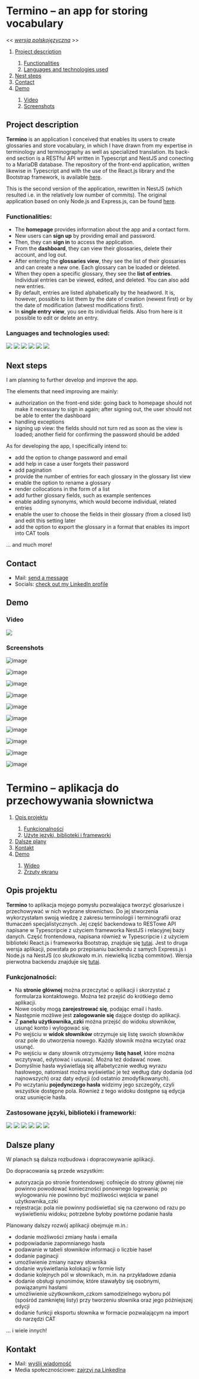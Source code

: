 # Termino – an app for storing vocabulary

<< *[wersja polskojęzyczna](#termino--aplikacja-do-przechowywania-s%C5%82ownictwa)* >>

<ol>
  <li><a href="https://github.com/WeronikaSzemi/TerminoBackNest/blob/main/README.md#project-description">Project description</a></li>
  <ol>
    <li><a href="https://github.com/WeronikaSzemi/TerminoBackNest/blob/main/README.md#functionalities">Functionalities</a></li>
    <li><a href="https://github.com/WeronikaSzemi/TerminoBackNest/blob/main/README.md#languages-and-technologies-used">Languages and technologies used</a></li>
  </ol>
  <li><a href="https://github.com/WeronikaSzemi/TerminoBackNest/blob/main/README.md#next-steps">Nest steps</a></li>
  <li><a href="https://github.com/WeronikaSzemi/TerminoBackNest/blob/main/README.md#contact">Contact</a></li>
  <li><a href="https://github.com/WeronikaSzemi/TerminoBackNest/blob/main/README.md#demo">Demo</a></li>
  <ol>
    <li><a href="https://github.com/WeronikaSzemi/TerminoBackNest/blob/main/README.md#video">Video</a></li>
    <li><a href="https://github.com/WeronikaSzemi/TerminoBackNest/blob/main/README.md#screenshots">Screenshots</a></li>
  </ol>
</ol>

## Project description

<strong>Termino</strong> is an application I conceived that enables its users to create glossaries and store vocabulary, in which I have drawn from my expertise in terminology and terminography as well as specialized translation. Its back-end section is a RESTful API written in Typescript and NestJS and conecting to a MariaDB database. The repository of the front-end application, written likewise in Typescript and with the use of the React.js library and the Bootstrap framework, is available [here](https://github.com/WeronikaSzemi/TerminoFrontNest).

This is the second version of the application, rewritten in NestJS (which resulted i.e. in the relatively low number of commits). The original application based on only Node.js and Express.js, can be found <a href="https://github.com/WeronikaSzemi/TerminoBack">here</a>.

### Functionalities:
* The <strong>homepage</strong> provides information about the app and a contact form.
* New users can <strong>sign up</strong> by providing email and password.
* Then, they can <strong>sign in</strong> to access the application.
* From the <strong>dashboard</strong>, they can view their glossaries, delete their account, and log out.
* After entering the <strong>glossaries view</strong>, they see the list of their glossaries and can create a new one. Each glossary can be loaded or deleted.
* When they open a specific glossary, they see the <strong>list of entries</strong>. Individual entries can be viewed, edited, and deleted. You can also add new entries.
* By default, entries are listed alphabetically by the headword. It is, however, possible to list them by the date of creation (newest first) or by the date of modification (latwest modifications first).
* In <strong>single entry view</strong>, you see its individual fields. Also from here is it possible to edit or delete an entry.

### Languages and technologies used:
<img src="https://camo.githubusercontent.com/ee71fcc1aa3d059265517741dffc4161922fd744377e7a5f07c43381d0aa9aac/68747470733a2f2f696d672e736869656c64732e696f2f62616467652f747970657363726970742d2532333030374143432e7376673f7374796c653d666f722d7468652d6261646765266c6f676f3d74797065736372697074266c6f676f436f6c6f723d7768697465"/> <img src="https://camo.githubusercontent.com/aeddc848275a1ffce386dc81c04541654ca07b2c43bbb8ad251085c962672aea/68747470733a2f2f696d672e736869656c64732e696f2f62616467652f6a6176617363726970742d2532333332333333302e7376673f7374796c653d666f722d7468652d6261646765266c6f676f3d6a617661736372697074266c6f676f436f6c6f723d253233463744463145"/> <img src="https://camo.githubusercontent.com/8855980a487f9e31426fbfc2cbbfdda5aa3b7f1d390e262e652e639e911b3d87/68747470733a2f2f696d672e736869656c64732e696f2f62616467652f6e6573746a732d2532334530323334452e7376673f7374796c653d666f722d7468652d6261646765266c6f676f3d6e6573746a73266c6f676f436f6c6f723d7768697465"/> <img src="https://camo.githubusercontent.com/8286a45a106e1a3c07489f83a38159981d888518a740b59c807ffc1b7b1e2f7b/68747470733a2f2f696d672e736869656c64732e696f2f62616467652f657870726573732e6a732d2532333430346435392e7376673f7374796c653d666f722d7468652d6261646765266c6f676f3d65787072657373266c6f676f436f6c6f723d253233363144414642"/> <img src="https://camo.githubusercontent.com/7d7b100e379663ee40a20989e6c61737e6396c1dafc3a7c6d2ada8d4447eb0e4/68747470733a2f2f696d672e736869656c64732e696f2f62616467652f6e6f64652e6a732d3644413535463f7374796c653d666f722d7468652d6261646765266c6f676f3d6e6f64652e6a73266c6f676f436f6c6f723d7768697465"/> <img src="https://camo.githubusercontent.com/19be198b22407b49a4ea491b2900b85e09d859dbb2801e3f0c165a84b66e1506/68747470733a2f2f696d672e736869656c64732e696f2f62616467652f4d6172696144422d3030333534353f7374796c653d666f722d7468652d6261646765266c6f676f3d6d617269616462266c6f676f436f6c6f723d7768697465"/>

## Next steps

I am planning to further develop and improve the app.

The elements that need improving are mainly:
* authorization on the front-end side: going back to homepage should not make it necessary to sign in again; after signing out, the user should not be able to enter the dashboard
* handling exceptions
* signing up view: the fields should not turn red as soon as the view is loaded; another field for confirming the password should be added

As for developing the app, I specifically intend to:
* add the option to change password and email
* add help in case a user forgets their password
* add pagination
* provide the number of entries for each glossary in the glossary list view
* enable the option to rename a glossary
* render collocations in the form of a list
* add further glossary fields, such as example sentences
* enable adding synonyms, which would become individual, related entries
* enable the user to choose the fields in their glossary (from a closed list) and edit this setting later
* add the option to export the glossary in a format that enables its import into CAT tools

… and much more!

## Contact

* Mail: <a href="mailto:weronikaszeminska@gmail.com">send a message</a>
* Socials: <a href="https://www.linkedin.com/in/weronika-szeminska/">check out my LinkedIn profile</a>

## Demo

### Video
![](https://github.com/WeronikaSzemi/TerminoFrontNest/blob/develop/public/TerminoDemo.gif)

### Screenshots

![image](https://user-images.githubusercontent.com/116355495/230779982-168d35b6-50b9-4854-9469-94e579b486fe.png)

![image](https://user-images.githubusercontent.com/116355495/230780051-a02d4f50-6eba-4801-b126-d52ab8429776.png)

![image](https://user-images.githubusercontent.com/116355495/230780109-51e26d6b-2fcf-4a32-8327-07b45b354163.png)

![image](https://user-images.githubusercontent.com/116355495/230780144-032b25ff-c4dd-4371-8161-76e873e2f5a4.png)

![image](https://user-images.githubusercontent.com/116355495/230780172-919c9864-4140-4d17-add8-0c8eb3ecf7b2.png)

![image](https://user-images.githubusercontent.com/116355495/230780265-a426551d-01bc-4c75-8e10-aa1907e25b17.png)

![image](https://user-images.githubusercontent.com/116355495/230780457-444c19a1-a70c-4381-847a-0210507f1576.png)

![image](https://user-images.githubusercontent.com/116355495/230780313-670c96a8-3e99-473e-8a2f-e20521ad48c8.png)

![image](https://user-images.githubusercontent.com/116355495/230780358-7227e52f-ff95-4759-8ca0-65c9464751c1.png)

![image](https://user-images.githubusercontent.com/116355495/230780402-967f50c4-ec5c-4399-9240-3c334514677f.png)


# Termino – aplikacja do przechowywania słownictwa

<ol>
  <li><a href="https://github.com/WeronikaSzemi/TerminoBackNest/blob/main/README.md#opis-projektu">Opis projektu</a></li>
  <ol>
    <li><a href="https://github.com/WeronikaSzemi/TerminoBackNest/blob/main/README.md#funkcjonalno%C5%9Bci">Funkcjonalności</a></li>
    <li><a href="https://github.com/WeronikaSzemi/TerminoBackNest/blob/main/README.md#zastosowane-j%C4%99zyki-biblioteki-i-frameworki">Użyte języki, biblioteki i frameworki</a></li>
  </ol>
  <li><a href="https://github.com/WeronikaSzemi/TerminoBackNest/blob/main/README.md#dalsze-plany">Dalsze plany</a></li>
  <li><a href="https://github.com/WeronikaSzemi/TerminoBackNest/blob/main/README.md#kontakt">Kontakt</a></li>
  <li><a href="https://github.com/WeronikaSzemi/TerminoBackNest/blob/main/README.md#demo">Demo</a></li>
  <ol>
    <li><a href="https://github.com/WeronikaSzemi/TerminoBackNest/blob/main/README.md#video">Wideo</a></li>
    <li><a href="https://github.com/WeronikaSzemi/TerminoBackNest/blob/main/README.md#screenshots">Zrzuty ekranu</a></li>
  </ol>
</ol>

## Opis projektu

<strong>Termino</strong> to aplikacja mojego pomysłu pozwalająca tworzyć glosariusze i przechowywać w nich wybrane słownictwo. Do jej stworzenia wykorzystałam swoją wiedzę z zakresu terminologii i terminografii oraz tłumaczeń specjalistycznych. Jej część backendowa to RESTowe API napisane w Typescripcie z użyciem frameworka NestJS i relacyjnej bazy danych. Część frontendowa, napisana również w Typescripcie i z użyciem biblioteki React.js i frameworka Bootstrap, znajduje się <a href="https://github.com/WeronikaSzemi/TerminoFrontNest">tutaj</a>.
Jest to druga wersja aplikacji, powstała po przepisaniu backendu z samych Express.js i Node.js na NestJS (co skutkowało m.in. niewielką liczbą commitów). Wersja pierwotna backendu znajduje się <a href="https://github.com/WeronikaSzemi/TerminoBack">tutaj</a>.

### Funkcjonalności:
* Na <strong>stronie głównej</strong> można przeczytać o aplikacji i skorzystać z formularza kontaktowego. Można też przejść do krótkiego demo aplikacji.
* Nowe osoby mogą <strong>zarejestrować się</strong>, podając email i hasło.
* Następnie możliwe jest <strong>zalogowanie się</strong> dające dostęp do aplikacji.
* Z <strong>panelu użytkownika_czki</strong> można przejść do widoku słowników, usunąć konto i wylogować się.
* Po wejściu w <strong>widok słowników</strong> otrzymuje się listę swoich słowników oraz pole do utworzenia nowego. Każdy słownik można wczytać oraz usunąć.
* Po wejściu w dany słownik otrzymujemy <strong>listę haseł</strong>, które można wczytywać, edytować i usuwać. Można też dodawać nowe.
* Domyślnie hasła wyświetlają się alfabetycznie według wyrazu hasłowego, natomiast można wyświetlać je też według daty dodania (od najnowszych) oraz daty edycji (od ostatnio zmodyfikowanych).
* Po wczytaniu <strong>pojedynczego hasła</strong> widzimy jego szczegóły, czyli wszystkie dostępne pola. Również z tego widoku dostępne są edycja oraz usunięcie hasła.

### Zastosowane języki, biblioteki i frameworki:
<img src="https://camo.githubusercontent.com/ee71fcc1aa3d059265517741dffc4161922fd744377e7a5f07c43381d0aa9aac/68747470733a2f2f696d672e736869656c64732e696f2f62616467652f747970657363726970742d2532333030374143432e7376673f7374796c653d666f722d7468652d6261646765266c6f676f3d74797065736372697074266c6f676f436f6c6f723d7768697465"/> <img src="https://camo.githubusercontent.com/aeddc848275a1ffce386dc81c04541654ca07b2c43bbb8ad251085c962672aea/68747470733a2f2f696d672e736869656c64732e696f2f62616467652f6a6176617363726970742d2532333332333333302e7376673f7374796c653d666f722d7468652d6261646765266c6f676f3d6a617661736372697074266c6f676f436f6c6f723d253233463744463145"/> <img src="https://camo.githubusercontent.com/8855980a487f9e31426fbfc2cbbfdda5aa3b7f1d390e262e652e639e911b3d87/68747470733a2f2f696d672e736869656c64732e696f2f62616467652f6e6573746a732d2532334530323334452e7376673f7374796c653d666f722d7468652d6261646765266c6f676f3d6e6573746a73266c6f676f436f6c6f723d7768697465"/> <img src="https://camo.githubusercontent.com/8286a45a106e1a3c07489f83a38159981d888518a740b59c807ffc1b7b1e2f7b/68747470733a2f2f696d672e736869656c64732e696f2f62616467652f657870726573732e6a732d2532333430346435392e7376673f7374796c653d666f722d7468652d6261646765266c6f676f3d65787072657373266c6f676f436f6c6f723d253233363144414642"/> <img src="https://camo.githubusercontent.com/7d7b100e379663ee40a20989e6c61737e6396c1dafc3a7c6d2ada8d4447eb0e4/68747470733a2f2f696d672e736869656c64732e696f2f62616467652f6e6f64652e6a732d3644413535463f7374796c653d666f722d7468652d6261646765266c6f676f3d6e6f64652e6a73266c6f676f436f6c6f723d7768697465"/> <img src="https://camo.githubusercontent.com/19be198b22407b49a4ea491b2900b85e09d859dbb2801e3f0c165a84b66e1506/68747470733a2f2f696d672e736869656c64732e696f2f62616467652f4d6172696144422d3030333534353f7374796c653d666f722d7468652d6261646765266c6f676f3d6d617269616462266c6f676f436f6c6f723d7768697465"/>

## Dalsze plany

W planach są dalsza rozbudowa i dopracowywanie aplikacji.

Do dopracowania są przede wszystkim:
* autoryzacja po stronie frontendowej: cofnięcie do strony głównej nie powinno powodować konieczności ponownego logowania; po wylogowaniu nie powinno być możliwości wejścia w panel użytkownika_czki
* rejestracja: pola nie powinny podświetlać się na czerwono od razu po wyświetleniu widoku; potrzebne byłoby powtórne podanie hasła

Planowany dalszy rozwój aplikacji obejmuje m.in.:
* dodanie możliwości zmiany hasła i emaila
* podpowiadanie zapomnianego hasła
* podawanie w tabeli słowników informacji o liczbie haseł
* dodanie paginacji
* umożliwienie zmiany nazwy słownika
* dodanie wyświetlania kolokacji w formie listy
* dodanie kolejnych pól w słownikach, m.in. na przykładowe zdania
* dodanie obsługi synonimów, które stawałyby się osobnymi, powiązanymi hasłami
* umożliwienie użytkownikom_czkom samodzielnego wyboru pól (spośród zamkniętej listy) przy tworzeniu słownika oraz jego późniejszej edycji
* dodanie funkcji eksportu słownika w formacie pozwalającym na import do narzędzi CAT

… i wiele innych!

## Kontakt

* Mail: <a href="mailto:weronikaszeminska@gmail.com">wyślij wiadomość</a>
* Media społecznościowe: <a href="https://www.linkedin.com/in/weronika-szeminska/">zajrzyj na LinkedIna</a>
